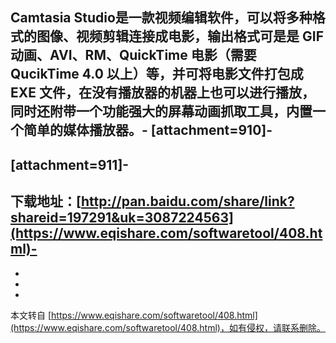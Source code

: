 Camtasia Studio是一款视频编辑软件，可以将多种格式的图像、视频剪辑连接成电影，输出格式可是是 GIF 动画、AVI、RM、QuickTime 电影（需要 QucikTime 4.0 以上）等，并可将电影文件打包成 EXE 文件，在没有播放器的机器上也可以进行播放，同时还附带一个功能强大的屏幕动画抓取工具，内置一个简单的媒体播放器。-
\[attachment=910\]-
-
\[attachment=911\]-
-
下载地址：[http://pan.baidu.com/share/link?shareid=197291&uk=3087224563](https://www.eqishare.com/softwaretool/408.html)-
-
-
-

-

本文转自 [https://www.eqishare.com/softwaretool/408.html](https://www.eqishare.com/softwaretool/408.html)，如有侵权，请联系删除。